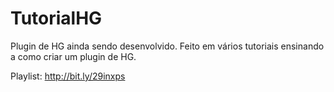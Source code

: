 # TutorialHG
Plugin de HG ainda sendo desenvolvido. Feito em vários tutoriais ensinando a como criar um plugin de HG.

Playlist:
http://bit.ly/29inxps
